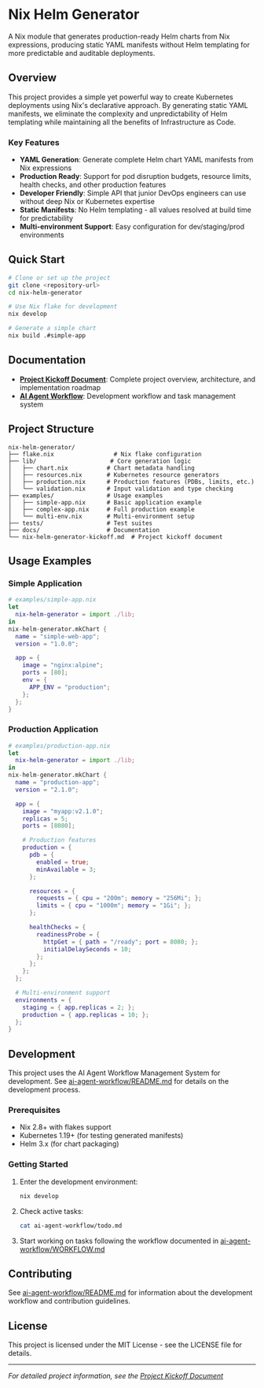 # Nix Helm Generator

A Nix module that generates production-ready Helm charts from Nix expressions, producing static YAML manifests without Helm templating for more predictable and auditable deployments.

## Overview

This project provides a simple yet powerful way to create Kubernetes deployments using Nix's declarative approach. By generating static YAML manifests, we eliminate the complexity and unpredictability of Helm templating while maintaining all the benefits of Infrastructure as Code.

### Key Features

- **YAML Generation**: Generate complete Helm chart YAML manifests from Nix expressions
- **Production Ready**: Support for pod disruption budgets, resource limits, health checks, and other production features
- **Developer Friendly**: Simple API that junior DevOps engineers can use without deep Nix or Kubernetes expertise
- **Static Manifests**: No Helm templating - all values resolved at build time for predictability
- **Multi-environment Support**: Easy configuration for dev/staging/prod environments

## Quick Start

```bash
# Clone or set up the project
git clone <repository-url>
cd nix-helm-generator

# Use Nix flake for development
nix develop

# Generate a simple chart
nix build .#simple-app
```

## Documentation

- **[Project Kickoff Document](./nix-helm-generator-kickoff.md)**: Complete project overview, architecture, and implementation roadmap
- **[AI Agent Workflow](./ai-agent-workflow/README.md)**: Development workflow and task management system

## Project Structure

```
nix-helm-generator/
├── flake.nix                 # Nix flake configuration
├── lib/                     # Core generation logic
│   ├── chart.nix           # Chart metadata handling
│   ├── resources.nix       # Kubernetes resource generators
│   ├── production.nix      # Production features (PDBs, limits, etc.)
│   └── validation.nix      # Input validation and type checking
├── examples/               # Usage examples
│   ├── simple-app.nix      # Basic application example
│   ├── complex-app.nix     # Full production example
│   └── multi-env.nix       # Multi-environment setup
├── tests/                  # Test suites
├── docs/                   # Documentation
└── nix-helm-generator-kickoff.md  # Project kickoff document
```

## Usage Examples

### Simple Application

```nix
# examples/simple-app.nix
let
  nix-helm-generator = import ./lib;
in
nix-helm-generator.mkChart {
  name = "simple-web-app";
  version = "1.0.0";

  app = {
    image = "nginx:alpine";
    ports = [80];
    env = {
      APP_ENV = "production";
    };
  };
}
```

### Production Application

```nix
# examples/production-app.nix
let
  nix-helm-generator = import ./lib;
in
nix-helm-generator.mkChart {
  name = "production-app";
  version = "2.1.0";

  app = {
    image = "myapp:v2.1.0";
    replicas = 5;
    ports = [8080];

    # Production features
    production = {
      pdb = {
        enabled = true;
        minAvailable = 3;
      };

      resources = {
        requests = { cpu = "200m"; memory = "256Mi"; };
        limits = { cpu = "1000m"; memory = "1Gi"; };
      };

      healthChecks = {
        readinessProbe = {
          httpGet = { path = "/ready"; port = 8080; };
          initialDelaySeconds = 10;
        };
      };
    };
  };

  # Multi-environment support
  environments = {
    staging = { app.replicas = 2; };
    production = { app.replicas = 10; };
  };
}
```

## Development

This project uses the AI Agent Workflow Management System for development. See [ai-agent-workflow/README.md](./ai-agent-workflow/README.md) for details on the development process.

### Prerequisites

- Nix 2.8+ with flakes support
- Kubernetes 1.19+ (for testing generated manifests)
- Helm 3.x (for chart packaging)

### Getting Started

1. Enter the development environment:
   ```bash
   nix develop
   ```

2. Check active tasks:
   ```bash
   cat ai-agent-workflow/todo.md
   ```

3. Start working on tasks following the workflow documented in [ai-agent-workflow/WORKFLOW.md](./ai-agent-workflow/WORKFLOW.md)

## Contributing

See [ai-agent-workflow/README.md](./ai-agent-workflow/README.md) for information about the development workflow and contribution guidelines.

## License

This project is licensed under the MIT License - see the LICENSE file for details.

---

*For detailed project information, see the [Project Kickoff Document](./nix-helm-generator-kickoff.md)*